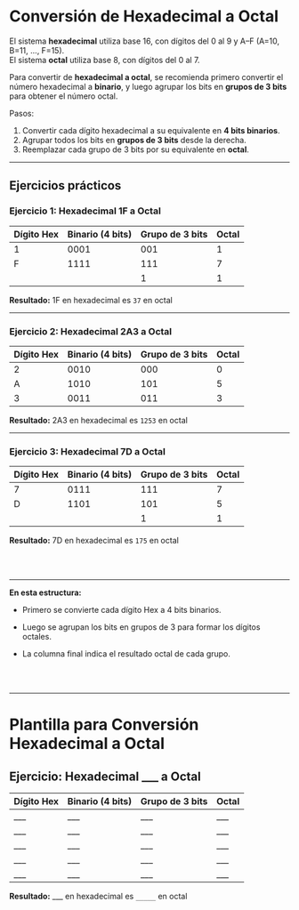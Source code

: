 # Conversión de Hexadecimal a Octal

El sistema **hexadecimal** utiliza base 16, con dígitos del 0 al 9 y A–F (A=10, B=11, ..., F=15).  
El sistema **octal** utiliza base 8, con dígitos del 0 al 7.  

Para convertir de **hexadecimal a octal**, se recomienda primero convertir el número hexadecimal a **binario**, y luego agrupar los bits en **grupos de 3 bits** para obtener el número octal.

Pasos:  
1. Convertir cada dígito hexadecimal a su equivalente en **4 bits binarios**.  
2. Agrupar todos los bits en **grupos de 3 bits** desde la derecha.  
3. Reemplazar cada grupo de 3 bits por su equivalente en **octal**.  

---

## Ejercicios prácticos

### Ejercicio 1: Hexadecimal 1F a Octal

| Dígito Hex | Binario (4 bits) | Grupo de 3 bits | Octal |
|------------|-----------------|----------------|-------|
| 1          | 0001            | 001            | 1     |
| F          | 1111            | 111            | 7     |
|            |                 | 1              | 1     |

**Resultado:** 1F en hexadecimal es `37` en octal

---

### Ejercicio 2: Hexadecimal 2A3 a Octal

| Dígito Hex | Binario (4 bits) | Grupo de 3 bits | Octal |
|------------|-----------------|----------------|-------|
| 2          | 0010            | 000            | 0     |
| A          | 1010            | 101            | 5     |
| 3          | 0011            | 011            | 3     |

**Resultado:** 2A3 en hexadecimal es `1253` en octal

---

### Ejercicio 3: Hexadecimal 7D a Octal

| Dígito Hex | Binario (4 bits) | Grupo de 3 bits | Octal |
|------------|-----------------|----------------|-------|
| 7          | 0111            | 111            | 7     |
| D          | 1101            | 101            | 5     |
|            |                 | 1              | 1     |

**Resultado:** 7D en hexadecimal es `175` en octal


<br><br>


---


**En esta estructura:**

- Primero se convierte cada dígito Hex a 4 bits binarios.

- Luego se agrupan los bits en grupos de 3 para formar los dígitos octales.

- La columna final indica el resultado octal de cada grupo.


<br><br>


---


# Plantilla para Conversión Hexadecimal a Octal

## Ejercicio: Hexadecimal ___ a Octal

| Dígito Hex | Binario (4 bits) | Grupo de 3 bits | Octal |
|------------|-----------------|----------------|-------|
| ___        | ___             | ___            | ___   |
| ___        | ___             | ___            | ___   |
| ___        | ___             | ___            | ___   |
| ___        | ___             | ___            | ___   |
| ___        | ___             | ___            | ___   |

**Resultado:** ___ en hexadecimal es `_____` en octal